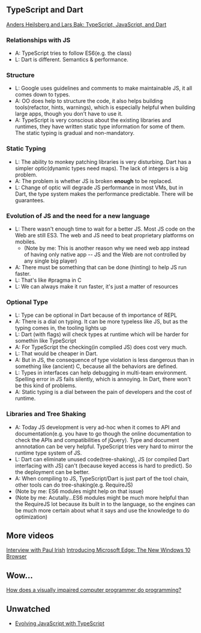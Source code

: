 ## TypeScript and Dart
[Anders Hejlsberg and Lars Bak: TypeScript, JavaScript, and Dart](https://www.youtube.com/watch?v=5AqbCQuK0gM)

### Relationships with JS
* A: TypeScript tries to follow ES6(e.g. the class)
* L: Dart is different. Semantics & performance.

### Structure
* L: Google uses guidelines and comments to make maintainable JS, it all comes down to types.
* A: OO does help to structure the code, it also helps building tools(refactor, hints, warnings), which is especially helpful when building large apps, though you don't have to use it.
* A: TypeScript is very conscious about the existing libraries and runtimes, they have written static type information for some of them. The static typing is gradual and non-mandatory.

### Static Typing
* L: The ability to monkey patching libraries is very disturbing. Dart has a simpler optic(dynamic types need maps). The lack of integers is a big problem.
* A: The problem is whether JS is broken **enough** to be replaced.
* L: Change of optic will degrade JS performance in most VMs, but in Dart, the type system makes the performance predictable. There will be guarantees.

### Evolution of JS and the need for a new language
* L: There wasn't enough time to wait for a better JS. Most JS code on the Web are still ES3. The web and JS need to beat proprietary platforms on mobiles.
  * (Note by me: This is another reason why we need web app instead of having only native app -- JS and the Web are not controlled by any single big player)
* A: There must be something that can be done (hinting) to help JS run faster.
* L: That's like #pragma in C
* L: We can always make it run faster, it's just a matter of resources

### Optional Type
* L: Type can be optional in Dart because of th importance of REPL
* A: There is a dial on typing. It can be more typeless like JS, but as the typing comes in, the tooling lights up
* L: Dart (with flags) will check types at runtime which will be harder for somethin like TypeScript
* A: For TypeScript the checking(in complied JS) does cost very much.
* L: That would be cheaper in Dart.
* A: But in JS, the consequence of type violation is less dangerous than in something like (ancient) C, because all the behaviors are defined.
* L: Types in interfaces can help debugging in multi-team environment. Spelling error in JS fails silently, which is annoying. In Dart, there won't be this kind of problems.
* A: Static typing is a dial between the pain of developers and the cost of runtime.

### Libraries and Tree Shaking
* A: Today JS development is very ad-hoc when it comes to API and documentation(e.g. you have to go though the online documentation to check the APIs and compatibilities of jQuery). Type and document annnotation can be very helpful. TypeScript tries very hard to mirror the runtime type system of JS.
* L: Dart can eliminate unused code(tree-shaking), JS (or compiled Dart interfacing with JS) can't (because keyed access is hard to predict). So the deployment can be better.
* A: When compiling to JS, TypeScript/Dart is just part of the tool chain, other tools can do tree-shaking(e.g. RequireJS)
* (Note by me: ES6 modules might help on that issue)
* (Note by me: Acutally...ES6 modules might be much more helpful than the RequireJS lot because its built in to the language, so the engines can be much more certain about what it says and use the knowledge to do optimization)


## More videos
[Interview with Paul Irish](https://www.youtube.com/watch?v=JhWGSD_TY2Y)
[Introducing Microsoft Edge: The New Windows 10 Browser ](https://www.youtube.com/watch?v=iH1D31YHsgY)

## Wow...
[How does a visually impaired computer programmer do programming?](https://www.quora.com/How-does-a-visually-impaired-computer-programmer-do-programming)


## Unwatched
* [Evolving JavaScript with TypeScript](https://www.youtube.com/watch?v=Ut694dsIa8w)